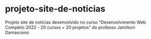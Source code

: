# projeto-site-de-noticias
Projeto site de notícias desenvolvido no curso "Desenvolvimento Web Completo 2022 - 20 cursos + 20 projetos" do professo Jamilson Damasceno
